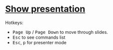 # [Show presentation](https://seigler.github.io/presentation-blockchains/)

Hotkeys:

* <kbd>Page Up</kbd> / <kbd>Page Down</kbd> to move through slides.
* <kbd>Esc</kbd> to see commands list
* <kbd>Esc</kbd>, <kbd>p</kbd> for presenter mode